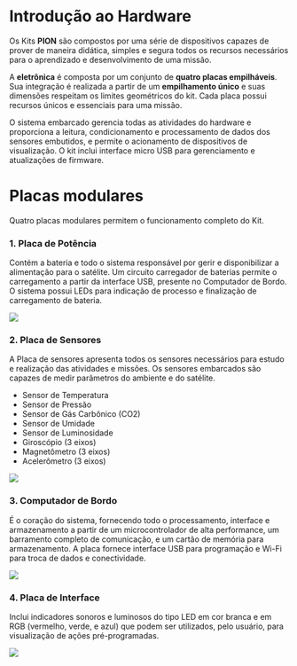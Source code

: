 # Introdução ao Hardware
Os Kits **PION** são compostos por uma série de dispositivos capazes de prover de maneira didática, simples e segura todos os recursos necessários para o aprendizado e desenvolvimento de uma missão.

A **eletrônica** é composta por um conjunto de **quatro placas empilháveis**. Sua integração é realizada a partir de um **empilhamento único** e suas dimensões respeitam os limites geométricos do kit. Cada placa possui recursos únicos e essenciais para uma missão.

O sistema embarcado gerencia todas as atividades do hardware e proporciona a leitura, condicionamento e processamento de dados dos sensores embutidos, e permite o acionamento de dispositivos de visualização. O kit inclui interface micro USB para gerenciamento e atualizações de firmware.

# Placas modulares

Quatro placas modulares permitem o funcionamento completo do Kit.

### 1. Placa de Potência
Contém a bateria e todo o sistema responsável por gerir e disponibilizar a alimentação para o satélite. Um circuito carregador de baterias permite o carregamento a partir da interface USB, presente no Computador de Bordo. O sistema possui LEDs para indicação de processo e finalização de carregamento de bateria.

![](https://firebasestorage.googleapis.com/v0/b/classroom-e67ad.appspot.com/o/Images%2FPotencia.png?alt=media&token=64940b98-30c2-42c0-9c1b-5c593322fba3)

### 2. Placa de Sensores
A Placa de sensores apresenta todos os sensores necessários para estudo e realização das atividades e missões. Os sensores embarcados são capazes de medir parâmetros do ambiente e do satélite.

* Sensor de Temperatura
* Sensor de Pressão
* Sensor de Gás Carbônico (CO2)
* Sensor de Umidade
* Sensor de Luminosidade
* Giroscópio (3 eixos)
* Magnetômetro (3 eixos)
* Acelerômetro (3 eixos)

![](https://firebasestorage.googleapis.com/v0/b/classroom-e67ad.appspot.com/o/Images%2FSensores.png?alt=media&token=e540ba61-56f2-4273-92e5-1c3fad252c6e)

### 3. Computador de Bordo
É o coração do sistema, fornecendo todo o processamento, interface e armazenamento a partir de um microcontrolador de alta performance, um barramento completo de comunicação, e um cartão de memória para armazenamento. A placa fornece interface USB para programação e Wi-Fi para troca de dados e conectividade.

![](https://firebasestorage.googleapis.com/v0/b/classroom-e67ad.appspot.com/o/Images%2FComputador-de-Bordo.png?alt=media&token=37998693-4e48-414d-87a7-ce67beccc856)

### 4. Placa de Interface
Inclui indicadores sonoros e luminosos do tipo LED em cor branca e em RGB (vermelho, verde, e azul) que podem ser utilizados, pelo usuário, para visualização de ações pré-programadas. 

![](https://firebasestorage.googleapis.com/v0/b/classroom-e67ad.appspot.com/o/Images%2FInterface.png?alt=media&token=ad586ab7-992c-4dfe-8d60-928ba02df64a)